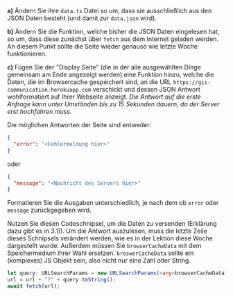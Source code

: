 <!-- # Praktukumsaufgabe 2.5 -->

**a)** Ändern Sie ihre `data.ts` Datei so um, dass sie ausschließlich aus den JSON Daten besteht (und damit zur `data.json` wird).

**b)** Ändern Sie die Funktion, welche bisher die JSON Daten eingelesen hat, so um, dass diese zunächst über `fetch` aus dem Internet geladen werden. An diesem Punkt sollte die Seite wieder genauso wie letzte Woche funktionieren.

**c)** Fügen Sie der "Display Seite" (die in der alle ausgewählten Dinge gemeinsam am Ende angezeigt werden) eine Funktion hinzu, welche die Daten, die im Browsercache gespeichert sind, an die URL `https://gis-communication.herokuapp.com` verschickt und dessen JSON Antwort wohlformatiert auf Ihrer Webseite anzeigt. _Die Antwort auf die erste Anfrage kann unter Umständen bis zu 15 Sekunden dauern, da der Server erst hochfahren muss._

Die möglichen Antworten der Seite sind entweder:

```json
{
  "error": "<Fehlermeldung hier>"
}
``` 
oder

```json
{
  "message": "<Nachricht des Servers hier>"
}
```

Formatieren Sie die Ausgaben unterschiedlich, je nach dem ob `error` oder `message` zurückgegeben wird.

Nutzen Sie diesen Codeschnipsel, um die Daten zu versenden (Erklärung dazu gibt es in 3.1)). Um die Antwort auszulesen, muss die letzte Zeile dieses Schnipsels verändert werden, wie es in der Lektion diese Woche dargestellt wurde. Außerdem müssen Sie `browserCacheData` mit dem Speichermedium Ihrer Wahl ersetzen. `broswerCacheData` sollte ein (komplexes) JS Objekt sein, also nicht nur eine Zahl oder String. 

```ts
let query: URLSearchParams = new URLSearchParams(<any>browserCacheData);
url = url + "?" + query.toString();
await fetch(url);
```


<!-- 
>**Bei Problemen/Unklarheiten:** können Sie ins Praktikum kommen oder per Discord/Mail fragen stellen.

Erstellen Sie ein neues Verzeichnis und kopieren Sie die Dateien der letzten Aufgabe hinein. 

Die Aufgabe baut auf der Shop Aufgabe der letzten 3 Wochen auf. 

Ziel der Praktikumsaufgabe ist es Daten über mehrere HTML Seiten hinweg speichern zu können. In dieser Aufgabe geht es darum zu speichern, welche Artikel von einem Kunden in den Warenkorb gelegt wurden. Außerdem sollen die auf der Website angezeigten Artikel per JSON geladen werden. 

>### **Achtung!:** Beachten Sie die [<ins>Coding Style Guidelines</ins>](https://hs-furtwangen.github.io/GIS-SoSe-2021/codingstyle/). Code der diesen Guidelines nicht entpricht wird nicht akzeptiert! Code der W3 Errors oder JS-Errors aufweist wird ebenfalls nicht akzeptiert! Verstöße führen zu einer Ampelstufe 🚦

### Teilaufgabe 1

Bisher werden Ihre Artikel über ein Array, welches direkt im Code liegt, eingelesen. Änderungen sind nur dann möglich wenn Sie das Array direkt bearbeiten. Ein besserer Weg ist es deshalb, die Daten und den Code voneinander zu trennen. Auf diese Art und Weise können jederzeit Artikel hinzugefügt oder aus dem Shop genommen werden, ohne dass der Code verändert werden muss.

Erstellen Sie eine JSON Datei mit allen Ihren Artikeln. Sie können dies von Hand oder mithilfe von online JSON Generatoren durchführen oder indem Sie folgenden Hinweis beachten.

>**Hinweis:** Damit Sie die JSON nicht von Hand befüllen müssen, können Sie mithilfe von `JSON.stringify(data_array)` aus Ihrem Daten-Array ein JSON Dokument erzeugen.

Lesen Sie nun die einzelnen Artikel, welche vorher in einem Array gespeichert waren aus der neuen JSON Datei aus. 

>**Hinweis:** Die `fetch()` Methode funktioniert nur auf Servern. Wenn Sie also wie gewohnt die HTML Datei nur lokal auf Ihrer Maschine in den Browser ziehen, funktioniert `fetch()` nicht. Verwenden Sie eine Live-Server Erweiterung in VSCode (besser) oder laden Sie Ihre Aufgabe für diesen Teil hoch (schlechter) und testen Sie dann.

Erzeugen Sie anhand der eingelesenen Daten die Artikel auf Ihrer Webseite.

>**Hinweis:** Es gibt mehrere Wege wie Sie die Kategorie eines Artikels in einer JSON Datei speichern können. Sie können z.B. jeden Artikel mit einer "Kategorie-ID" versehen und die Artikel beim Einlesen der JSON sortieren, falls Sie das noch nicht getan haben.

### Teilaufgabe 2

Verwenden Sie hierfür den [localStorage](https://www.w3schools.com/jsref/prop_win_localstorage.asp) (oder die Cookies). Wenn ein User der Website einen Artikel über einen der "Kaufen" Buttons in den Warenkorb legt, soll der jeweilige Artikel im local Storage gespeichert werden. 

Legen Sie eine Warenkorb Seite an (falls Sie noch keine haben). Auf der Warenkorb Seite werden alle Artikel die ein User per Button in den Warenkorb gelegt hat dynamisch per Code generiert und angezeigt. Auf der Warenkorb Seite wird außerdem der Gesamtpreis der Bestellung angezeigt. 

User haben die Mögkichkeit einzelne Artikel zu entfernen. Jeder dynamisch generierte Artikel hat einen "Entfernen/Löschen" Button/Text.

User können ihren gesamten Warenkorb löschen. Hierfür gibt es ebenfalls einen Button, der den localStorage leert und die Artikel aus dem Warenkorb entfernt. 

### Bonusaufgabe (keine Pflicht)

User können einen Artikel mehrmals in den Warenkorb legen (z. B. 5 Äpfel). Im Warenkorb kann die Anzahl der Artikel eines Typs geändert werden. -->
